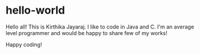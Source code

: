 # hello-world
Hello all! This is Kirthika Jayaraj.
I like to code in Java and C.
I'm an average level programmer and would be happy to share few of my works!

Happy coding!
